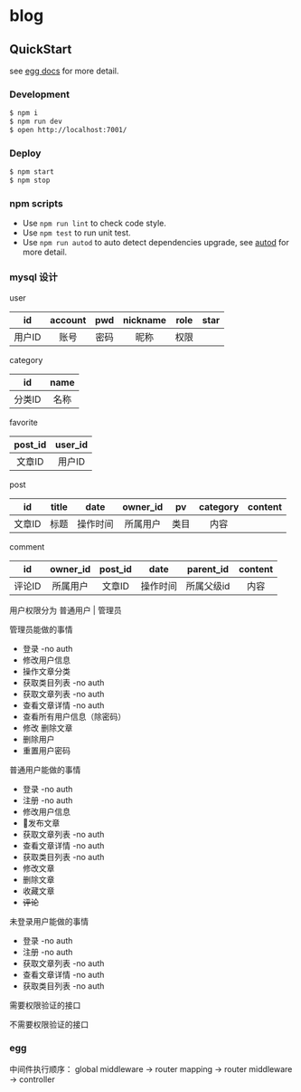 # blog



## QuickStart

<!-- add docs here for user -->

see [egg docs][egg] for more detail.

### Development

```bash
$ npm i
$ npm run dev
$ open http://localhost:7001/
```

### Deploy

```bash
$ npm start
$ npm stop
```

### npm scripts

- Use `npm run lint` to check code style.
- Use `npm test` to run unit test.
- Use `npm run autod` to auto detect dependencies upgrade, see [autod](https://www.npmjs.com/package/autod) for more detail.

[egg]: https://eggjs.org

### mysql 设计

user

| id | account | pwd | nickname | role | star |
| :-: | :-: | :-: | :-: | :-: | :-: |
| 用户ID | 账号 | 密码 | 昵称 | 权限 |

category

| id | name |
| :-: | :-: |
| 分类ID | 名称 |

favorite

| post_id | user_id |
| :-: | :-: |
| 文章ID | 用户ID |

post

| id | title | date | owner_id  | pv | category | content |
| :-: | :-: | :-: | :-: | :-: | :-: | :-: |
| 文章ID | 标题 | 操作时间 | 所属用户 | 类目 | 内容 |

comment

| id | owner_id | post_id | date | parent_id | content |
| :-: | :-: | :-: | :-: | :-: | :-: |
| 评论ID | 所属用户 | 文章ID | 操作时间 | 所属父级id | 内容 |

用户权限分为 普通用户 | 管理员

管理员能做的事情

- 登录         -no auth
- 修改用户信息
- 操作文章分类
- 获取类目列表  -no auth
- 获取文章列表  -no auth
- 查看文章详情  -no auth
- 查看所有用户信息（除密码）
- 修改 删除文章
- 删除用户
- 重置用户密码

普通用户能做的事情

- 登录         -no auth
- 注册         -no auth
- 修改用户信息
- 发布文章
- 获取文章列表  -no auth
- 查看文章详情  -no auth
- 获取类目列表  -no auth
- 修改文章
- 删除文章
- 收藏文章
- ~~评论~~

未登录用户能做的事情

- 登录         -no auth
- 注册         -no auth
- 获取文章列表  -no auth
- 查看文章详情  -no auth
- 获取类目列表  -no auth

需要权限验证的接口

不需要权限验证的接口

### egg

中间件执行顺序： global middleware -> router mapping -> router middleware -> controller
